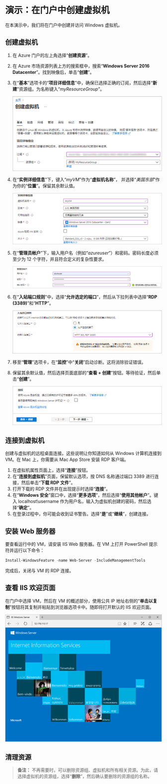 # 演示：在门户中创建虚拟机

在本演示中，我们将在门户中创建并访问 Windows 虚拟机。

## 创建虚拟机

1. 在 Azure 门户的左上角选择“**创建资源**”。
2. 在 Azure 市场资源列表上方的搜索框中，搜索“**Windows Server 2016 Datacenter**”。找到映像后，单击“**创建**”。
3. 在“**基本**”选项卡的“**项目详细信息**”中，确保已选择正确的订阅，然后选择“**新建**”资源组。为名称键入“*myResourceGroup*”。

    ![为 VM 创建新资源组](Images/AZ103_Demo_Creating_VMs1.png)

4. 在“**实例详细信息**”下，键入“*myVM*”作为“**虚拟机名称**”， 并选择“*美国东部*”作为你的“**位置**”。保留其余默认值。

    ![实例详细信息部分](Images/AZ103_Demo_Creating_VMs2.png)

5. 在“**管理员帐户**”下，输入用户名（例如“*azureuser*”）和密码。密码长度必须至少为 12 个字符，并且符合定义的复杂性要求。

    ![输入用户名和密码](Images/AZ103_Demo_Creating_VMs3.png)

6. 在“**入站端口规则**”中，选择“**允许选定的端口**”，然后从下拉列表中选择“**RDP (3389)**”和“**HTTP**”。

    ![打开 RDP 和 HTTP 的端口](Images/AZ103_Demo_Creating_VMs4.png)

7. 移至“**管理**”选项卡，在“**监控**”中“**关闭**”启动诊断。这将消除验证错误。 
8. 保留其余默认值，然后选择页面底部的“**查看 + 创建**”按钮。等待验证，然后单击“**创建**”。 

    ![查看并创建](Images/AZ103_Demo_Creating_VMs5.png)

## 连接到虚拟机

创建与虚拟机的远程桌面连接。这些说明让你知道如何从 Windows 计算机连接到 VM。在 Mac 上，你需要从 Mac App Store 安装 RDP 客户端。

1. 在虚拟机属性页面上，选择“**连接**”按钮。
2. 在“**连接到虚拟机**”页面，保留默认选项，按 DNS 名称通过端口 3389 进行连接，然后单击“**下载 RDP 文件**”。
3. 打开下载的 RDP 文件并在出现提示时选择“**连接**”。
4. 在“**Windows 安全**”窗口中，选择“**更多选项**”，然后选择“**使用其他帐户**”。键入 localhost\username 作为用户名，输入为虚拟机创建的密码，然后选择“**确定**”。
5. 在登录过程中，你可能会收到证书警告。选择“**是**”或“**继续**”，创建连接。

## 安装 Web 服务器

要查看运行中的 VM，请安装 IIS Web 服务器。在 VM 上打开 PowerShell 提示符并运行以下命令：

```PowerShell
Install-WindowsFeature -name Web-Server -IncludeManagementTools
```

完成后，关闭与 VM 的 RDP 连接。

## 查看 IIS 欢迎页面

在门户中选择 VM，然后在 VM 的概述部分，使用公共 IP 地址右侧的“**单击以复制**”按钮将其复制并粘贴到浏览器选项卡中。随即将打开默认的 IIS 欢迎页面。

![IIS 默认站点](Images/AZ103_Demo_Creating_VMs6.png)

## 清理资源

>**备注：** 不再需要时，可以删除资源组、虚拟机和所有相关资源。为此，请选择虚拟机的资源组，选择“**删除**”，然后确认要删除的资源组的名称。
